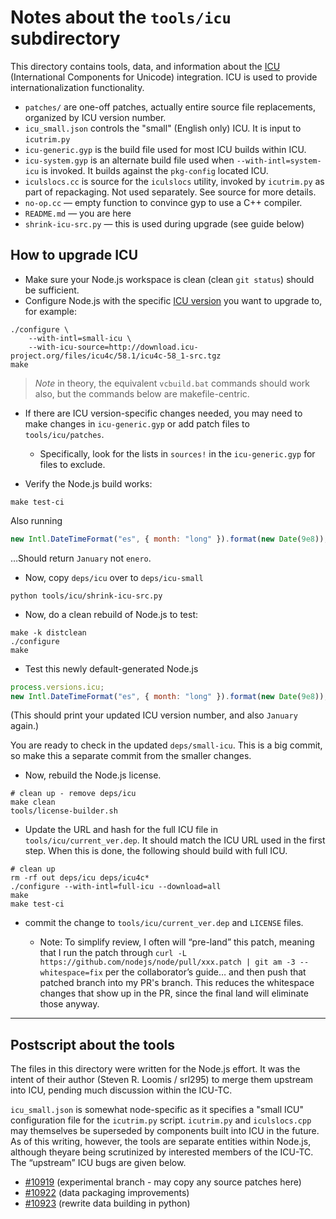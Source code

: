 # Notes about the `tools/icu` subdirectory

This directory contains tools, data, and information about the
[ICU](http://icu-project.org) (International Components for Unicode)
integration. ICU is used to provide internationalization functionality.

- `patches/` are one-off patches, actually entire source file replacements,
  organized by ICU version number.
- `icu_small.json` controls the "small" (English only) ICU. It is input to
  `icutrim.py`
- `icu-generic.gyp` is the build file used for most ICU builds within ICU.
  <!-- have fun -->
- `icu-system.gyp` is an alternate build file used when `--with-intl=system-icu`
  is invoked. It builds against the `pkg-config` located ICU.
- `iculslocs.cc` is source for the `iculslocs` utility, invoked by `icutrim.py`
  as part of repackaging. Not used separately. See source for more details.
- `no-op.cc` — empty function to convince gyp to use a C++ compiler.
- `README.md` — you are here
- `shrink-icu-src.py` — this is used during upgrade (see guide below)

## How to upgrade ICU

- Make sure your Node.js workspace is clean (clean `git status`) should be
  sufficient.
- Configure Node.js with the specific
  [ICU version](http://icu-project.org/download) you want to upgrade to, for
  example:

```shell
./configure \
    --with-intl=small-icu \
    --with-icu-source=http://download.icu-project.org/files/icu4c/58.1/icu4c-58_1-src.tgz
make
```

> _Note_ in theory, the equivalent `vcbuild.bat` commands should work also, but
> the commands below are makefile-centric.

- If there are ICU version-specific changes needed, you may need to make changes
  in `icu-generic.gyp` or add patch files to `tools/icu/patches`.

  - Specifically, look for the lists in `sources!` in the `icu-generic.gyp` for
    files to exclude.

- Verify the Node.js build works:

```shell
make test-ci
```

Also running

<!-- eslint-disable strict -->

```js
new Intl.DateTimeFormat("es", { month: "long" }).format(new Date(9e8));
```

…Should return `January` not `enero`.

- Now, copy `deps/icu` over to `deps/icu-small`

```shell
python tools/icu/shrink-icu-src.py
```

- Now, do a clean rebuild of Node.js to test:

```shell
make -k distclean
./configure
make
```

- Test this newly default-generated Node.js

<!-- eslint-disable strict -->

```js
process.versions.icu;
new Intl.DateTimeFormat("es", { month: "long" }).format(new Date(9e8));
```

(This should print your updated ICU version number, and also `January` again.)

You are ready to check in the updated `deps/small-icu`. This is a big commit, so
make this a separate commit from the smaller changes.

- Now, rebuild the Node.js license.

```shell
# clean up - remove deps/icu
make clean
tools/license-builder.sh
```

- Update the URL and hash for the full ICU file in `tools/icu/current_ver.dep`.
  It should match the ICU URL used in the first step. When this is done, the
  following should build with full ICU.

```shell
# clean up
rm -rf out deps/icu deps/icu4c*
./configure --with-intl=full-icu --download=all
make
make test-ci
```

- commit the change to `tools/icu/current_ver.dep` and `LICENSE` files.

  - Note: To simplify review, I often will “pre-land” this patch, meaning that I
    run the patch through
    `curl -L https://github.com/nodejs/node/pull/xxx.patch | git am -3 --whitespace=fix`
    per the collaborator’s guide… and then push that patched branch into my PR's
    branch. This reduces the whitespace changes that show up in the PR, since
    the final land will eliminate those anyway.

---

## Postscript about the tools

The files in this directory were written for the Node.js effort. It was the
intent of their author (Steven R. Loomis / srl295) to merge them upstream into
ICU, pending much discussion within the ICU-TC.

`icu_small.json` is somewhat node-specific as it specifies a "small ICU"
configuration file for the `icutrim.py` script. `icutrim.py` and `iculslocs.cpp`
may themselves be superseded by components built into ICU in the future. As of
this writing, however, the tools are separate entities within Node.js, although
theyare being scrutinized by interested members of the ICU-TC. The “upstream”
ICU bugs are given below.

- [#10919](http://bugs.icu-project.org/trac/ticket/10919) (experimental branch -
  may copy any source patches here)
- [#10922](http://bugs.icu-project.org/trac/ticket/10922) (data packaging
  improvements)
- [#10923](http://bugs.icu-project.org/trac/ticket/10923) (rewrite data building
  in python)
